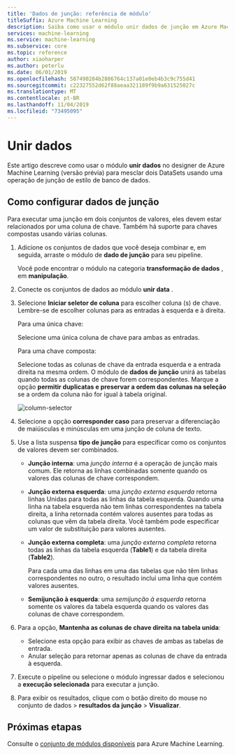 ```yaml
---
title: 'Dados de junção: referência de módulo'
titleSuffix: Azure Machine Learning
description: Saiba como usar o módulo unir dados de junção em Azure Machine Learning para mesclar conjuntos de dados.
services: machine-learning
ms.service: machine-learning
ms.subservice: core
ms.topic: reference
author: xiaoharper
ms.author: peterlu
ms.date: 06/01/2019
ms.openlocfilehash: 587490284b2886764c137a01e0eb4b3c9c755d41
ms.sourcegitcommit: c22327552d62f88aeaa321189f9b9a631525027c
ms.translationtype: MT
ms.contentlocale: pt-BR
ms.lasthandoff: 11/04/2019
ms.locfileid: "73495095"
---
```

# <a name="join-data"></a>Unir dados

Este artigo descreve como usar o módulo **unir dados** no designer de Azure Machine Learning (versão prévia) para mesclar dois DataSets usando uma operação de junção de estilo de banco de dados.  

## <a name="how-to-configure-join-data"></a>Como configurar dados de junção

Para executar uma junção em dois conjuntos de valores, eles devem estar relacionados por uma coluna de chave. Também há suporte para chaves compostas usando várias colunas. 

1. Adicione os conjuntos de dados que você deseja combinar e, em seguida, arraste o módulo de **dado de junção** para seu pipeline. 

    Você pode encontrar o módulo na categoria **transformação de dados** , em **manipulação**.

1. Conecte os conjuntos de dados ao módulo **unir data** . 
 
1. Selecione **Iniciar seletor de coluna** para escolher coluna (s) de chave. Lembre-se de escolher colunas para as entradas à esquerda e à direita.

    Para uma única chave:

    Selecione uma única coluna de chave para ambas as entradas.
    
    Para uma chave composta:

    Selecione todas as colunas de chave da entrada esquerda e a entrada direita na mesma ordem. O módulo de **dados de junção** unirá as tabelas quando todas as colunas de chave forem correspondentes. Marque a opção **permitir duplicatas e preservar a ordem das colunas na seleção** se a ordem da coluna não for igual à tabela original. 

    ![column-selector](media/module/join-data-column-selector.png)


1. Selecione a opção **corresponder caso** para preservar a diferenciação de maiúsculas e minúsculas em uma junção de coluna de texto. 
   
1. Use a lista suspensa **tipo de junção** para especificar como os conjuntos de valores devem ser combinados.  
  
    * **Junção interna**: uma *junção interna* é a operação de junção mais comum. Ele retorna as linhas combinadas somente quando os valores das colunas de chave correspondem.  
  
    * **Junção externa esquerda**: uma *junção externa esquerda* retorna linhas Unidas para todas as linhas da tabela esquerda. Quando uma linha na tabela esquerda não tem linhas correspondentes na tabela direita, a linha retornada contém valores ausentes para todas as colunas que vêm da tabela direita. Você também pode especificar um valor de substituição para valores ausentes.  
  
    * **Junção externa completa**: uma *junção externa completa* retorna todas as linhas da tabela esquerda (**Table1**) e da tabela direita (**Table2**).  
  
         Para cada uma das linhas em uma das tabelas que não têm linhas correspondentes no outro, o resultado inclui uma linha que contém valores ausentes.  
  
    * **Semijunção à esquerda**: uma *semijunção à esquerda* retorna somente os valores da tabela esquerda quando os valores das colunas de chave correspondem.  

1. Para a opção, **Mantenha as colunas de chave direita na tabela unida**:

    * Selecione esta opção para exibir as chaves de ambas as tabelas de entrada.
    * Anular seleção para retornar apenas as colunas de chave da entrada à esquerda.

1. Execute o pipeline ou selecione o módulo ingressar dados e selecionou a **execução selecionada** para executar a junção.

1. Para exibir os resultados, clique com o botão direito do mouse no conjunto de dados > **resultados da** **junção** > **Visualizar**.

## <a name="next-steps"></a>Próximas etapas

Consulte o [conjunto de módulos disponíveis](module-reference.md) para Azure Machine Learning. 